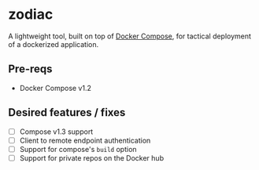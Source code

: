 # zodiac

A lightweight tool, built on top of [Docker Compose](https://docs.docker.com/compose/), for tactical deployment of a dockerized application.

## Pre-reqs
* Docker Compose v1.2

## Desired features / fixes
- [ ] Compose v1.3 support
- [ ] Client to remote endpoint authentication
- [ ] Support for compose's `build` option
- [ ] Support for private repos on the Docker hub

